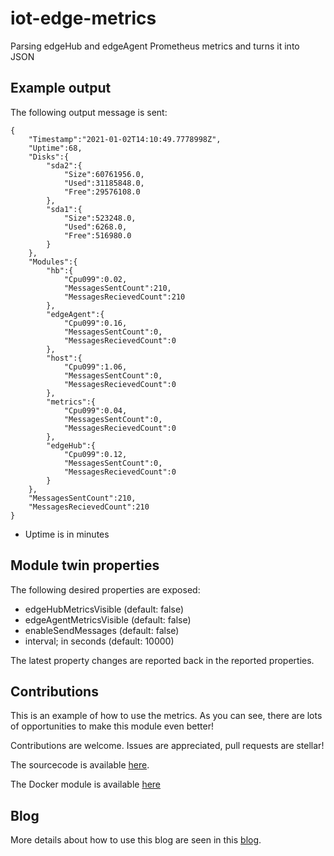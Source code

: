 # iot-edge-metrics
Parsing edgeHub and edgeAgent Prometheus metrics and turns it into JSON 


## Example output

The following output message is sent:

```
{
    "Timestamp":"2021-01-02T14:10:49.7778998Z",
    "Uptime":68,
    "Disks":{
        "sda2":{
            "Size":60761956.0,
            "Used":31185848.0,
            "Free":29576108.0
        },
        "sda1":{
            "Size":523248.0,
            "Used":6268.0,
            "Free":516980.0
        }
    },
    "Modules":{
        "hb":{
            "Cpu099":0.02,
            "MessagesSentCount":210,
            "MessagesRecievedCount":210
        },
        "edgeAgent":{
            "Cpu099":0.16,
            "MessagesSentCount":0,
            "MessagesRecievedCount":0
        },
        "host":{
            "Cpu099":1.06,
            "MessagesSentCount":0,
            "MessagesRecievedCount":0
        },
        "metrics":{
            "Cpu099":0.04,
            "MessagesSentCount":0,
            "MessagesRecievedCount":0
        },
        "edgeHub":{
            "Cpu099":0.12,
            "MessagesSentCount":0,
            "MessagesRecievedCount":0
        }
    },
    "MessagesSentCount":210,
    "MessagesRecievedCount":210
}
```

* Uptime is in minutes

## Module twin properties

The following desired properties are exposed:

* edgeHubMetricsVisible (default: false)
* edgeAgentMetricsVisible (default: false)
* enableSendMessages (default: false)
* interval; in seconds (default: 10000)

The latest property changes are reported back in the reported properties.

## Contributions

This is an example of how to use the metrics. As you can see, there are lots of opportunities to make this module even better!

Contributions are welcome. Issues are appreciated, pull requests are stellar!

The sourcecode is available [here](https://github.com/iot-edge-foundation/iot-edge-metrics/).

The Docker module is available [here](https://hub.docker.com/repository/docker/svelde/iot-edge-metrics)

## Blog

More details about how to use this blog are seen in this [blog](https://sandervandevelde.wordpress.com/2021/01/02/azure-iot-edge-module-metrics-in-action/).

